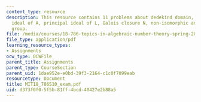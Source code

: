```yaml
---
content_type: resource
description: This resource contains 11 problems about dedekind domain, and a a non-zero
  ideal of A, principal ideal of L, Galois closure N, non-isomorphic and the symmetric
  group.
file: /media/courses/18-786-topics-in-algebraic-number-theory-spring-2010/d373f0f05f5b81ff4bcd40427e2b88a5_MIT18_786S10_exam.pdf
file_type: application/pdf
learning_resource_types:
- Assignments
ocw_type: OCWFile
parent_title: Assignments
parent_type: CourseSection
parent_uid: 1dae952e-e0bd-39f3-2164-c1c0f7099eab
resourcetype: Document
title: MIT18_786S10_exam.pdf
uid: d373f0f0-5f5b-81ff-4bcd-40427e2b88a5
---
```

